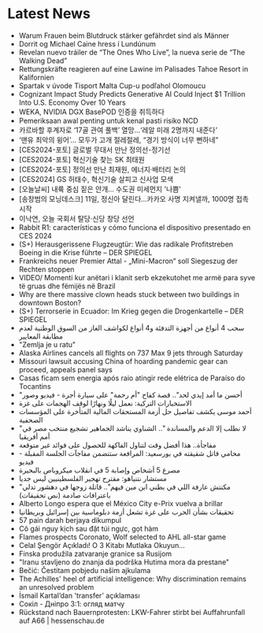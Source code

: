 # Latest News
-  Warum Frauen beim Blutdruck stärker gefährdet sind als Männer
-  Dorrit og Michael Caine hress í Lundúnum
-  Revelan nuevo tráiler de “The Ones Who Live”, la nueva serie de “The Walking Dead”
-  Rettungskräfte reagieren auf eine Lawine im Palisades Tahoe Resort in Kalifornien
-  Spartak v úvode Tisport Malta Cup-u podľahol Olomoucu
-  Cognizant Impact Study Predicts Generative AI Could Inject $1 Trillion Into U.S. Economy Over 10 Years
-  WEKA, NVIDIA DGX BasePOD 인증을 취득하다
-  Pemeriksaan awal penting untuk kenal pasti risiko NCD
-  카르바할 후계자로 ‘17골 관여 풀백’ 열망…‘레알 미래 2명까지 내준다’
-  ‘맨유 최악의 윙어’... 모두가 고개 절레절레, “경기 방식이 너무 뻔하네”
-  [CES2024-포토] 글로벌 무대서 만난 정의선-정기선
-  [CES2024-포토] 혁신기술 찾는 SK 최태원
-  [CES2024-포토] 정의선 만난 최재원, 에너지·배터리 논의
-  [CES2024] GS 허태수, 혁신기술 살피고 신사업 모색
-  [오늘날씨] 내륙 중심 짙은 안개… 수도권 미세먼지 '나쁨'
-  [송창범의 모닝데스크] 11일, 정신아 달린다…카카오 사명 지켜낼까, 1000명 접촉 시작
-  이낙연, 오늘 국회서 탈당·신당 창당 선언
-  Rabbit R1: características y cómo funciona el dispositivo presentado en CES 2024
-  (S+) Herausgerissene Flugzeugtür: Wie das radikale Profitstreben Boeing in die Krise führte – DER SPIEGEL
-  Frankreichs neuer Premier Attal - „Mini-Macron“ soll Siegeszug der Rechten stoppen
-  VIDEO/ Momenti kur anëtari i klanit serb ekzekutohet me armë para syve të gruas dhe fëmijës në Brazil
-  Why are there massive clown heads stuck between two buildings in downtown Boston?
-  (S+) Terrorserie in Ecuador: Im Krieg gegen die Drogenkartelle – DER SPIEGEL
-  سحب 4 أنواع من أجهزة التدفئة و4 أنواع لكواشف الغاز من السوق الوطنية لعدم مطابقة المعايير
-  "Zemlja je u ratu"
-  Alaska Airlines cancels all flights on 737 Max 9 jets through Saturday
-  Missouri lawsuit accusing China of hoarding pandemic gear can proceed, appeals panel says
-  Casas ficam sem energia após raio atingir rede elétrica de Paraíso do Tocantins
-  "أحسن ما أمد إيدي لحد".. قصة كفاح "أم رحمة" على سيارة أجرة - فيديو وصور
-  الاستخبارات التركية: نعمل ليلًا ونهارًا لوقف الهجمات على غزة
-  أحمد موسى يكشف تفاصيل حل أزمة المستحقات المالية المتأخرة على المؤسسات الصحفية
-  "لا نطلب إلا الدعم والمساندة ".. الشناوي يناشد الجماهير تشجيع منتخب مصر في أمم أفريقيا
-  مفاجأة.. هذا أفضل وقت لتناول الفاكهة للحصول على فوائد غير متوقعة
-  محامي قاتل شقيقته في بورسعيد: المرافعة ستتضمن مفاجآت الجلسة المقبلة - فيديو
-  مصرع 5 أشخاص وإصابة 5 في انقلاب ميكروباص بالبحيرة
-  مستشار نتنياهو: مقترح تهجير الفلسطينيين ليس جديا
-  "مكنتش عارفة اللي في بطني ابن مين فيهم".. قاتلة زوجها في دهشور تدلي باعترافات صادمة (نص تحقيقات)
-  Alberto Longo espera que el México City e-Prix vuelva a brillar
-  تحقيقات بشأن الحرب على غزة تشعل أزمة دبلوماسية بين إسرائيل وبريطانيا
-  57 pain darah berjaya dikumpul
-  Cô gái nguy kịch sau đặt túi ngực, gọt hàm
-  Flames prospects Coronato, Wolf selected to AHL all-star game
-  Celal Şengör Açıkladı! O 3 Kitabı Mutlaka Okuyun...
-  Finska produžila zatvaranje granice sa Rusijom
-  "Iranu stavljeno do znanja da podrška Hutima mora da prestane"
-  Bečić: Čestitam pobjedu našim ajkulama
-  The Achilles' heel of artificial intelligence: Why discrimination remains an unresolved problem
-  İsmail Kartal’dan 'transfer' açıklaması
-  Сокіл - Дніпро 3:1: огляд матчу
-  Rückstand nach Bauernprotesten: LKW-Fahrer stirbt bei Auffahrunfall auf A66 | hessenschau.de
